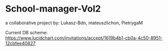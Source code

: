 # School-manager-Vol2
a collaborative project by: Lukasz-Bdn, mateuszlichon, PietrygaM

Current DB scheme:
https://www.lucidchart.com/invitations/accept/1619b4b1-cb0a-4c50-8951-12cbfee40827